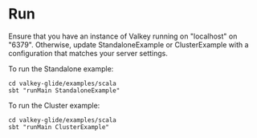 # Run
Ensure that you have an instance of Valkey running on "localhost" on "6379". Otherwise, update StandaloneExample or ClusterExample with a configuration that matches your server settings.

To run the Standalone example:
```shell
cd valkey-glide/examples/scala
sbt "runMain StandaloneExample"
```

To run the Cluster example:
```
cd valkey-glide/examples/scala
sbt "runMain ClusterExample"
```
